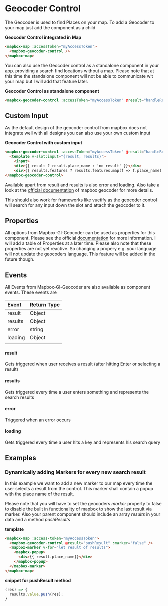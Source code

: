 # Geocoder Control

The Geocoder is used to find Places on your map. To add a Geocoder to your map just add the component as a child

**Geocoder Control integrated in Map**
```html
<mapbox-map :accessToken="myAccessToken">
  <mapbox-geocoder-control />    
</mapbox-map>
```

You can also use the Geocoder control as a standalone component in your app. providing a search find locations without a map. Please note that at this time the standalone component will not be able to communicate wit your map but I will add that feature later.

**Geocoder Control as standalone component**
```html
<mapbox-geocoder-control :accessToken="myAccessToken" @result="handleResult" />
```
## Custom Input

As the default design of the geocoder control from mapbox does not integrate well with all designs you can also use your own custom input

**Geocoder Control with custom input**
```html
<mapbox-geocoder-control :accessToken="myAccessToken" @result="handleResult">
  <template v-slot:input="{result, results}">
    <input>
    <div>{{ result ? result.place_name : 'no result' }}</div>
    <div>{{ results.features ? results.features.map(f => f.place_name) : 'no results' }}</div>
</mapbox-geocoder-control>
```
Available apart from result and results is also error and loading. Also take a look at the [official documentation](https://github.com/mapbox/mapbox-gl-geocoder/blob/master/API.md#on) of mapbox geocoder for more details.

This should also work for frameworks like vuetify as the geocoder control will search for any input down the slot and attach the geocoder to it.


## Properties

All options from Mapbox-Gl-Geocoder can be used as properties for this component. Please see the official [documentation](https://github.com/mapbox/mapbox-gl-geocoder/blob/master/API.md#parameters) for more information. I will add a table of Properties at a later time. Please also note that these properties are not yet reactive. So changing a propery e.g. your language will not update the geocoders language. This feature will be added in the future though.

## Events

All Events from Mapbox-Gl-Geocoder are also available as component events. These events are

| Event   | Return Type |
| :------ | :---------- |
| result  | Object      |
| results | Object      |
| error   | string      |
| loading | Object      |
|         |             |


#### result
Gets triggered when user receives a result (after hitting Enter or selecting a result)

#### results
Gets triggered every time a user enters something and represents the search results

#### error
Triggered when an error occurs

#### loading
Gets triggered every time a user hits a key and represents his search query

## Examples

### Dynamically adding Markers for every new search result

In this example we want to add a new marker to our map every time the user selects a result from the control. This marker shall contain a popup with the place name of the result.

Please note that you will have to set the geocoders *marker* property to false to disable the built in functionality of mapbox to show the last result via marker. Also your parent component
should include an array *results* in your data and a method *pushResults*

**template**
```html
<mapbox-map :access-token="myAccessToken">
  <mapbox-geocoder-control @result="pushResult" :marker="false" />
  <mapbox-marker v-for="let result of results">
    <mapbox-popup>
      <div>{{ result.place_name}}</div>
    </mapbox-popup>
  </mapbox-marker>
</mapbox-map>
```

**snippet for pushResult method**
```js
(res) => {
  results.value.push(res);
}
```



